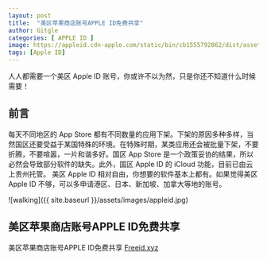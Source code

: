 ```yaml
---
layout: post
title:  "美区苹果商店账号APPLE ID免费共享"
author: Gitgle
categories: [ APPLE ID ]
image: https://appleid.cdn-apple.com/static/bin/cb1555792862/dist/assets/apple_id_desktop_2880x1260.jpg
tags: [Apple ID]
---
```

人人都需要一个美区 Apple ID 账号，你或许不以为然，只是你还不知道什么时候需要！


## 前言

每天不同地区的 App Store 都有不同数量的应用下架。下架的原因多种多样，当然国区还要受益于某国特殊的环境。在特殊时期，某类应用还会被批量下架，不要折腾，不要喧嚣，一片和谐多好。国区 App Store 是一个政策妥协的结果，所以必然会导致部分软件的缺失。此外，国区 Apple ID 的 iCloud 功能，目前已由云上贵州托管。
美区 Apple ID 相对自由，你想要的软件基本上都有。如果觉得美区 Apple ID 不够，可以多申请港区、日本、新加坡、加拿大等地的账号。


![walking]({{ site.baseurl }}/assets/images/appleid.jpg)

## 美区苹果商店账号APPLE ID免费共享


美区苹果商店账号APPLE ID免费共享 [Freeid.xyz](https://feeid.xyz/)
